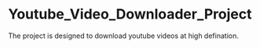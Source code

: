 # Youtube_Video_Downloader_Project
The project is designed to download youtube videos at high defination.
